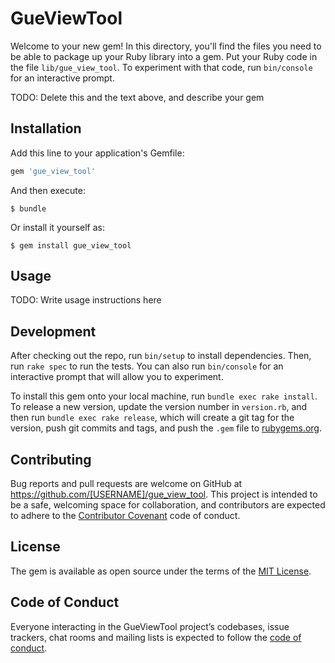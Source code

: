 # GueViewTool

Welcome to your new gem! In this directory, you'll find the files you need to be able to package up your Ruby library into a gem. Put your Ruby code in the file `lib/gue_view_tool`. To experiment with that code, run `bin/console` for an interactive prompt.

TODO: Delete this and the text above, and describe your gem

## Installation

Add this line to your application's Gemfile:

```ruby
gem 'gue_view_tool'
```

And then execute:

    $ bundle

Or install it yourself as:

    $ gem install gue_view_tool

## Usage

TODO: Write usage instructions here

## Development

After checking out the repo, run `bin/setup` to install dependencies. Then, run `rake spec` to run the tests. You can also run `bin/console` for an interactive prompt that will allow you to experiment.

To install this gem onto your local machine, run `bundle exec rake install`. To release a new version, update the version number in `version.rb`, and then run `bundle exec rake release`, which will create a git tag for the version, push git commits and tags, and push the `.gem` file to [rubygems.org](https://rubygems.org).

## Contributing

Bug reports and pull requests are welcome on GitHub at https://github.com/[USERNAME]/gue_view_tool. This project is intended to be a safe, welcoming space for collaboration, and contributors are expected to adhere to the [Contributor Covenant](http://contributor-covenant.org) code of conduct.

## License

The gem is available as open source under the terms of the [MIT License](https://opensource.org/licenses/MIT).

## Code of Conduct

Everyone interacting in the GueViewTool project’s codebases, issue trackers, chat rooms and mailing lists is expected to follow the [code of conduct](https://github.com/[USERNAME]/gue_view_tool/blob/master/CODE_OF_CONDUCT.md).
